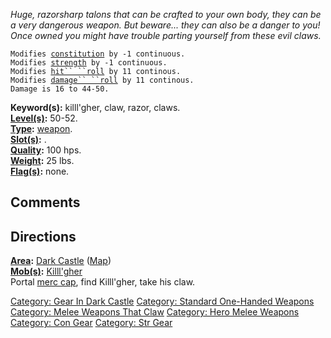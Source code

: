 *Huge, razorsharp talons that can be crafted to your own* *body, they
can be a very dangerous weapon. But beware...* *they can also be a
danger to you!* *Once owned you might have trouble parting yourself
from* *these evil claws.*

`Modifies `[`constitution`](Constitution.md "wikilink")` by -1 continuous.`  
`Modifies `[`strength`](Strength.md "wikilink")` by -1 continuous.`  
`Modifies `[`hit`` ``roll`](Hit_Roll.md "wikilink")` by 11 continous.`  
`Modifies `[`damage`` ``roll`](Damage_Roll.md "wikilink")` by 11 continous.`  
`Damage is 16 to 44-50.`

**Keyword(s):** killl'gher, claw, razor, claws.  
**[Level(s)](Object_Level.md "wikilink"):** 50-52.  
**[Type](:Category:_Object_Types.md "wikilink"):**
[weapon](:Category:_Weapons.md "wikilink").  
**[Slot(s)](Object_Slots.md "wikilink"):** <wielded>.  
**[Quality](Object_Quality.md "wikilink"):** 100 hps.  
**[Weight](Object_Weight.md "wikilink"):** 25 lbs.  
**[Flag(s)](:Category:_Object_Flags.md "wikilink"):** none.  

## Comments

## Directions

**[Area](:Category:_Areas.md "wikilink"):** [Dark
Castle](:Category:_Dark_Castle.md "wikilink")
([Map](Dark_Castle_Map.md "wikilink"))  
**[Mob(s)](:Category:_Mobs.md "wikilink"):**
[Killl'gher](Killl'gher "wikilink")  
Portal [merc cap](Merceneray_Captain.md "wikilink"), find Killl'gher,
take his claw.

[Category: Gear In Dark
Castle](Category:_Gear_In_Dark_Castle "wikilink") [Category: Standard
One-Handed Weapons](Category:_Standard_One-Handed_Weapons "wikilink")
[Category: Melee Weapons That
Claw](Category:_Melee_Weapons_That_Claw "wikilink") [Category: Hero
Melee Weapons](Category:_Hero_Melee_Weapons "wikilink") [Category: Con
Gear](Category:_Con_Gear "wikilink") [Category: Str
Gear](Category:_Str_Gear "wikilink")
